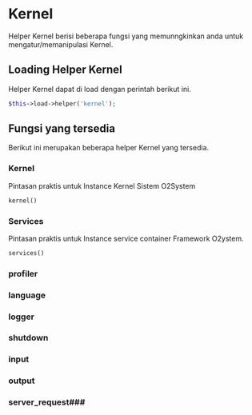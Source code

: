 # Kernel

Helper Kernel berisi beberapa fungsi yang memunngkinkan anda untuk mengatur/memanipulasi Kernel.

## Loading Helper Kernel

Helper Kernel dapat di load dengan perintah berikut ini.

```php
$this->load->helper('kernel');
```


## Fungsi yang tersedia

Berikut ini merupakan beberapa helper Kernel yang tersedia.

### Kernel

Pintasan praktis untuk Instance Kernel Sistem O2System

```php
kernel()
```

### Services

Pintasan praktis untuk Instance service container Framework O2ystem.

```php
services()
```

### profiler
### language
### logger
### shutdown
### input
### output
### server_request### 